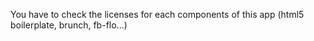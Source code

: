 You have to check the licenses for each components of this app (html5 boilerplate, brunch, fb-flo...)